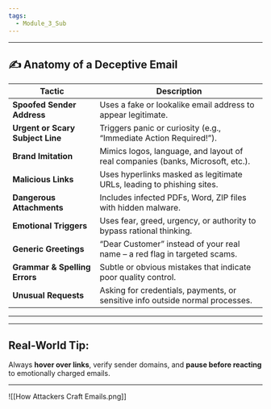 ```yaml
---
tags:
  - Module_3_Sub
---
```

---
## ✍️ **Anatomy of a Deceptive Email**
|**Tactic**|**Description**|
|---|---|
|**Spoofed Sender Address**|Uses a fake or lookalike email address to appear legitimate.|
|**Urgent or Scary Subject Line**|Triggers panic or curiosity (e.g., “Immediate Action Required!”).|
|**Brand Imitation**|Mimics logos, language, and layout of real companies (banks, Microsoft, etc.).|
|**Malicious Links**|Uses hyperlinks masked as legitimate URLs, leading to phishing sites.|
|**Dangerous Attachments**|Includes infected PDFs, Word, ZIP files with hidden malware.|
|**Emotional Triggers**|Uses fear, greed, urgency, or authority to bypass rational thinking.|
|**Generic Greetings**|“Dear Customer” instead of your real name – a red flag in targeted scams.|
|**Grammar & Spelling Errors**|Subtle or obvious mistakes that indicate poor quality control.|
|**Unusual Requests**|Asking for credentials, payments, or sensitive info outside normal processes.|

---



---
## **Real-World Tip:**

Always **hover over links**, verify sender domains, and **pause before reacting** to emotionally charged emails.

---
	
![[How Attackers Craft Emails.png]]